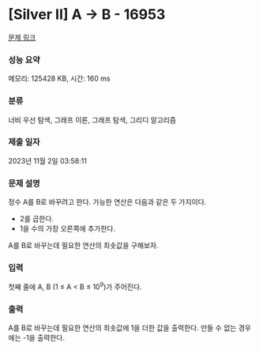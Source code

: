 # [Silver II] A → B - 16953 

[문제 링크](https://www.acmicpc.net/problem/16953) 

### 성능 요약

메모리: 125428 KB, 시간: 160 ms

### 분류

너비 우선 탐색, 그래프 이론, 그래프 탐색, 그리디 알고리즘

### 제출 일자

2023년 11월 2일 03:58:11

### 문제 설명

<p>정수 A를 B로 바꾸려고 한다. 가능한 연산은 다음과 같은 두 가지이다.</p>

<ul>
	<li>2를 곱한다.</li>
	<li>1을 수의 가장 오른쪽에 추가한다. </li>
</ul>

<p>A를 B로 바꾸는데 필요한 연산의 최솟값을 구해보자.</p>

### 입력 

 <p>첫째 줄에 A, B (1 ≤ A < B ≤ 10<sup>9</sup>)가 주어진다.</p>

### 출력 

 <p>A를 B로 바꾸는데 필요한 연산의 최솟값에 1을 더한 값을 출력한다. 만들 수 없는 경우에는 -1을 출력한다.</p>

